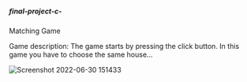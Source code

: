 ##### final-project-c-
Matching Game

Game description:
The game starts by pressing the click button.
In this game you have to choose the same house...

![Screenshot 2022-06-30 151433](https://user-images.githubusercontent.com/100345427/176659365-29d467c0-18be-400a-8ebe-afd44de0f388.jpg)
